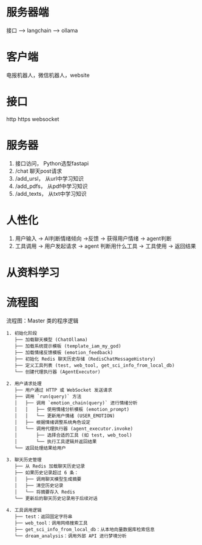# 服务器端
接口 --> langchain --> ollama
# 客户端
电报机器人，微信机器人，website
# 接口
http https websocket

# 服务器
1. 接口访问， Python选型fastapi
2. /chat    聊天post请求
3. /add_ursl， 从url中学习知识
4. /add_pdfs， 从pdf中学习知识
5. /add_texts， 从txt中学习知识

# 人性化
1. 用户输入 -> AI判断情绪倾向 ->反馈 -> 获得用户情绪 -> agent判断
2. 工具调用 -> 用户发起请求 -> agent 判断用什么工具 -> 工具使用 -> 返回结果

# 从资料学习

# 流程图

流程图：Master 类的程序逻辑
```tree
1. 初始化阶段
   ├── 加载聊天模型 (ChatOllama)
   ├── 加载系统提示模板 (template_iam_my_god)
   ├── 加载情绪反馈模板 (emotion_feedback)
   ├── 初始化 Redis 聊天历史存储 (RedisChatMessageHistory)
   ├── 定义工具列表 (test, web_tool, get_sci_info_from_local_db)
   └── 创建代理执行器 (AgentExecutor)

2. 用户请求处理
   ├── 用户通过 HTTP 或 WebSocket 发送请求
   ├── 调用 `run(query)` 方法
   │   ├── 调用 `emotion_chain(query)` 进行情绪分析
   │   │   ├── 使用情绪分析模板 (emotion_prompt)
   │   │   └── 更新用户情绪 (USER_EMOTION)
   │   ├── 根据情绪调整系统角色设定
   │   └── 调用代理执行器 (agent_executor.invoke)
   │       ├── 选择合适的工具 (如 test, web_tool)
   │       └── 执行工具逻辑并返回结果
   └── 返回处理结果给用户

3. 聊天历史管理
   ├── 从 Redis 加载聊天历史记录
   ├── 如果历史记录超过 6 条：
   │   ├── 调用聊天模型生成摘要
   │   ├── 清空历史记录
   │   └── 将摘要存入 Redis
   └── 更新后的聊天历史记录用于后续对话

4. 工具调用逻辑
   ├── test：返回固定字符串
   ├── web_tool：调用网络搜索工具
   ├── get_sci_info_from_local_db：从本地向量数据库检索信息
   └── dream_analysis：调用外部 API 进行梦境分析
```
